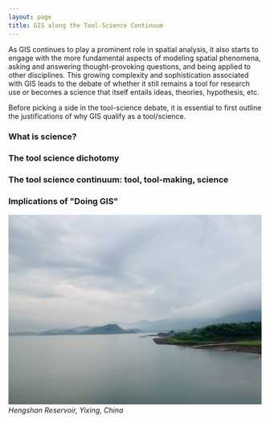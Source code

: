```yaml
---
layout: page
title: GIS along the Tool-Science Continuum
---
```


As GIS continues to play a prominent role in spatial analysis, it also starts to engage with the more fundamental aspects of modeling spatial phenomena, asking and answering thought-provoking questions, and being applied to other disciplines. This growing complexity and sophistication associated with GIS leads to the debate of whether it still remains a tool for research use or becomes a science that itself entails ideas, theories, hypothesis, etc.

Before picking a side in the tool-science debate, it is essential to first outline the justifications of why GIS qualify as a tool/science.

### What is science?

### The tool science dichotomy

### The tool science continuum: tool, tool-making, science

### Implications of "Doing GIS"



![Lake](assets/IMG_5569.jpg)
*Hengshan Reservoir, Yixing, China*
